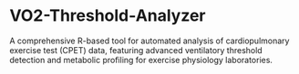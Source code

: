 # VO2-Threshold-Analyzer
A comprehensive R-based tool for automated analysis of cardiopulmonary exercise test (CPET) data, featuring advanced ventilatory threshold detection and metabolic profiling for exercise physiology laboratories.
